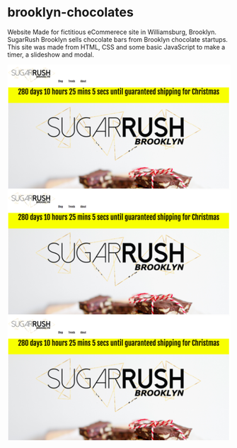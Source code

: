 # brooklyn-chocolates

Website Made for fictitious eCommerece site in Williamsburg, Brooklyn. SugarRush Brooklyn sells chocolate bars from Brooklyn chocolate startups. This site was made from HTML, CSS and some basic JavaScript to make a timer, a slideshow and modal.

![alt text](Screenshot_1.png "Homepage")
![alt text](Screenshot_1.png "Product Display Page")
![alt text](Screenshot_1.png "Get Inspired Section")
